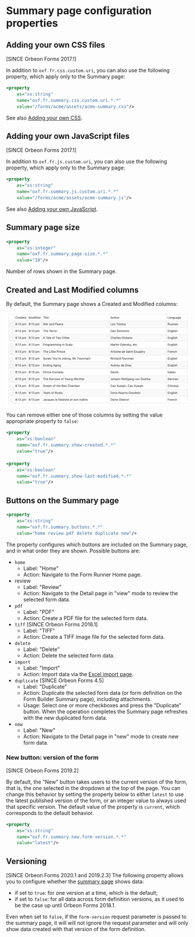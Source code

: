 # Summary page configuration properties

## Adding your own CSS files

[SINCE Orbeon Forms 2017.1]

In addition to `oxf.fr.css.custom.uri`, you can also use the following property, which apply only to the Summary page:

```xml
<property
    as="xs:string"
    name="oxf.fr.summary.css.custom.uri.*.*"
    value="/forms/acme/assets/acme-summary.css"/>
```

See also [Adding your own CSS](form-runner.md#adding-your-own-css).

## Adding your own JavaScript files

[SINCE Orbeon Forms 2017.1]

In addition to `oxf.fr.js.custom.uri`, you can also use the following property, which apply only to the Summary page:

```xml
<property
    as="xs:string"
    name="oxf.fr.summary.js.custom.uri.*.*"
    value="/forms/acme/assets/acme-summary.js"/>
```

See also [Adding your own JavaScript](form-runner.md#adding-your-own-javascript).

## Summary page size

```xml
<property
    as="xs:integer"
    name="oxf.fr.summary.page-size.*.*"
    value="10"/>
```

Number of rows shown in the Summary page.

## Created and Last Modified columns

By default, the Summary page shows a Created and Modified columns:

![Created and Last Modified](/form-runner/images/summary-created-last-modified.png)

You can remove either one of those columns by setting the value appropriate property to `false`:

```xml
<property
    as="xs:boolean"
    name="oxf.fr.summary.show-created.*.*"
    value="true"/>

<property
    as="xs:boolean"
    name="oxf.fr.summary.show-last-modified.*.*"
    value="true"/>
```

## Buttons on the Summary page

```xml
<property
    as="xs:string"
    name="oxf.fr.summary.buttons.*.*"
    value="home review pdf delete duplicate new"/>
```

The property configures which buttons are included on the Summary page, and in what order they are shown. Possible buttons are:

* `home`
    * Label: "Home"
    * Action: Navigate to the Form Runner Home page.
* review
    * Label: "Review"
    * Action: Navigate to the Detail page in "view" mode to review the selected form data.
* `pdf`
    * Label: "PDF"
    * Action: Create a PDF file for the selected form data.
* `tiff` [SINCE Orbeon Forms 2016.1]
    * Label: "TIFF"
    * Action: Create a TIFF image file for the selected form data.
* `delete`
    * Label: "Delete"
    * Action: Delete the selected form data.
* `import`
    * Label: "Import"
    * Action: Import data via the [Excel import page](../../form-runner/advanced/excel.md).
* `duplicate` [SINCE Orbeon Forms 4.5]
    * Label: "Duplicate"
    * Action: Duplicate the selected form data (or form definition on the Form Builder Summary page), including attachments.
    * Usage: Select one or more checkboxes and press the "Duplicate" button. When the operation completes the Summary page refreshes with the new duplicated form data.
* `new`
    * Label: "New"
    * Action: Navigate to the Detail page in "new" mode to create new form data.
    
### New button: version of the form

[SINCE Orbeon Forms 2019.2]

By default, the "New" button takes users to the current version of the form, that is, the one selected in the dropdown at the top of the page. You can change this behavior by setting the property below to either `latest` to use the latest published version of the form, or an integer value to always used that specific version. The default value of the property is `current`, which corresponds to the default behavior.

```xml
<property 
    as="xs:string"
    name="oxf.fr.summary.new.form-version.*.*"
    value="latest"/> 
```
## Versioning

[SINCE Orbeon Forms 2020.1 and 2019.2.3] The following property allows you to configure whether the [summary page](form-runner/feature/summary-page.md) shows data:
 
- if set to `true`: for one version at a time, which is the default;
- if set to `false`: for all data across form definition versions, as it used to be the case up until Orbeon Forms 2018.1.

Even when set to `false`, if the `form-version` request parameter is passed to the summary page, it will will not ignore the request parameter and will only show data created with that version of the form definition. 